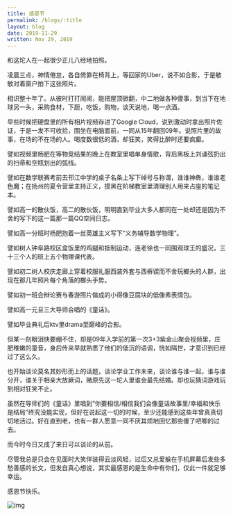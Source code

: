 ```yaml
---
title: 感恩节
permalink: /blogs/:title
layout: blog
date: 2019-11-29
written: Nov 29, 2019
---
```


和这坨人在一起很少正儿八经地拍照。

凌晨三点，神情倦怠，各自倚靠在椅背上，等回家的Uber，说不如合影，于是敏敏对着窗户拍下这张照片。

相识整十年了。从彼时打打闹闹，能把屋顶掀翻，中二地做各种傻事，到当下在地球另一头，采购食材，下厨，吃饭，购物，谈天说地，喝一点酒。

早些时候把硬盘里的所有相片视频存进了Google Cloud，说到激动时拿出照片佐证，于是一发不可收拾，围坐在电脑面前，一同从15年翻回09年。说照片里的故事，在场的不在场的人。喝度数很低的酒，却狂笑，笑得比醉时还要疯癫。

譬如视频里杨肥在等物竞结果的晚上在教室里唱单身情歌，背后黑板上刘诵弦扔出的扫帚和空瓶划出的弧线。

譬如在数学联赛考前去邗江中学的桌子名条上写下绰号与称谓，谁谁神犇，谁谁老色魔；在扬州的夏令营里主持正义，摸黑在阶梯教室里清理别人用来占座的笔记本。

譬如高一的散伙饭，高二的散伙饭，明明直到毕业大多人都同在一处却还是因为不舍的写下的这一篇那一篇QQ空间日志。

譬如高一分班时杨肥抱着一丝英雄主义写下“义务辅导数学物理”。

譬如树人钟阜路校区盒饭里的鸡腿和抵制运动，连老徐也一同围观球王的盛况，三十三个人的班上五个物理课代表。

譬如初二树人校庆走廊上穿着校服礼服西装外套与西裤锲而不舍玩榔头的人群，出现在那几年照片每个角落的榔头手势。

譬如初一班会辩论赛与春游照片做成的小得像豆腐块的低像素表情包。

譬如高一元旦三大导师合唱的《童话》。

譬如毕业典礼后ktv里drama至巅峰的合影。

但某一刻眼泪快要绷不住，却是09年入学前的第一次3+3紫金山聚会视频里，庄肥稚嫩的童音，身后传来早就熟悉了他们的低沉的语调，恍如隔世，才意识到已经过了这么久。

也开始谈论莫名其妙形而上的话题，谈论学业工作未来，谈论谁与谁一起，谁与谁分开，谁关于相亲大放厥词，赌原先这一坨人里谁会最先结婚。却也玩猜词游戏玩到相对狂笑不止。

虽然在导师们的《童话》里唱到“你要相信/相信我们会像童话故事里/幸福和快乐是结局”终究没能实现，但好在说起这一切的时候，至少还能感到这些年曾真真切切地活过。好在直到老，也有一群人愿意一同不厌其烦地回忆那些傻了吧唧的过去。

而今时今日又成了来日可以谈论的从前。

尽管我总是只会在见面时大笑佯装得云淡风轻，过后又总爱躲在手机屏幕后发些多愁善感的长文，但发自真心想说，其实最感恩的是生命中有你们，仅此一件就足够幸运。

感恩节快乐。

![img]({{site.baseurl}}/img/blogs/thanksgiving.jpeg)